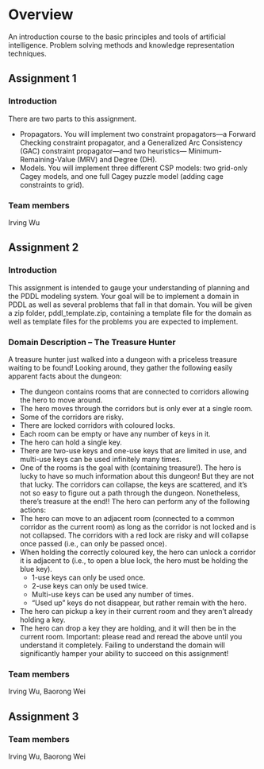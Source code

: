 # Overview
An introduction course to the basic principles and tools of artificial intelligence. Problem solving methods and knowledge representation techniques.

## Assignment 1
### Introduction
There are two parts to this assignment.
- Propagators. You will implement two constraint propagators—a Forward Checking constraint propagator, and a Generalized Arc Consistency (GAC) constraint propagator—and two heuristics— Minimum-Remaining-Value (MRV) and Degree (DH).
- Models. You will implement three different CSP models: two grid-only Cagey models, and one full Cagey puzzle model (adding cage constraints to grid).
### Team members
Irving Wu

## Assignment 2
### Introduction
This assignment is intended to gauge your understanding of planning and the PDDL modeling system. Your goal will be to implement a domain in PDDL as well as several problems that fall in that domain. You will be given a zip folder, pddl_template.zip, containing a template file for the domain as well as template files for the problems you are expected to implement.
### Domain Description – The Treasure Hunter
A treasure hunter just walked into a dungeon with a priceless treasure waiting to be found! Looking around, they gather the following easily apparent facts about the dungeon:
- The dungeon contains rooms that are connected to corridors allowing the hero to move around.
- The hero moves through the corridors but is only ever at a single room.
- Some of the corridors are risky.
- There are locked corridors with coloured locks.
- Each room can be empty or have any number of keys in it.
- The hero can hold a single key.
- There are two-use keys and one-use keys that are limited in use, and multi-use keys can be used infinitely many times.
- One of the rooms is the goal with (containing treasure!).
The hero is lucky to have so much information about this dungeon! But they are not that lucky. The corridors can collapse, the keys are scattered, and it’s not so easy to figure out a path through the dungeon. Nonetheless, there’s treasure at the end!! The hero can perform any of the following actions:
- The hero can move to an adjacent room (connected to a common corridor as the current room) as long as the corridor is not locked and is not collapsed. The corridors with a red lock are risky and will collapse once passed (i.e., can only be passed once).
- When holding the correctly coloured key, the hero can unlock a corridor it is adjacent to (i.e., to open a blue lock, the hero must be holding the blue key).
  - 1-use keys can only be used once.
  - 2-use keys can only be used twice.
  - Multi-use keys can be used any number of times.
  - “Used up” keys do not disappear, but rather remain with the hero.
- The hero can pickup a key in their current room and they aren’t already holding a key.
- The hero can drop a key they are holding, and it will then be in the current room.
Important: please read and reread the above until you understand it completely. Failing to understand the domain will significantly hamper your ability to succeed on this assignment!
### Team members
Irving Wu, Baorong Wei

## Assignment 3
### Team members
Irving Wu, Baorong Wei
